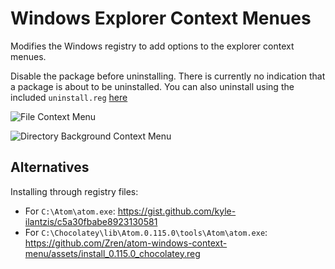 Windows Explorer Context Menues
===============================

Modifies the Windows registry to add options to the explorer context menues.

Disable the package before uninstalling. There is currently no indication that a package is about to be uninstalled. You can also uninstall using the included `uninstall.reg` [here](https://github.com/Zren/atom-windows-context-menu/assets/uninstall.reg)

![File Context Menu](http://i.imgur.com/3iRCt7m.png)

![Directory Background Context Menu](http://i.imgur.com/9v0UZKo.png)

Alternatives
------------

Installing through registry files:

* For `C:\Atom\atom.exe`: https://gist.github.com/kyle-ilantzis/c5a30fbabe8923130581
* For `C:\Chocolatey\lib\Atom.0.115.0\tools\Atom\atom.exe`: https://github.com/Zren/atom-windows-context-menu/assets/install_0.115.0_chocolatey.reg
